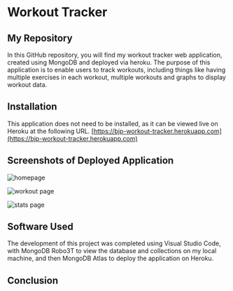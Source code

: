 # Workout Tracker

## My Repository

In this GitHub repository, you will find my workout tracker web application, created using MongoDB and deployed via heroku. The purpose of this application is to enable users to track workouts, including things like having multiple exercises in each workout, multiple workouts and graphs to display workout data.

## Installation

This application does not need to be installed, as it can be viewed live on Heroku at the following URL. [https://bjp-workout-tracker.herokuapp.com](https://bjp-workout-tracker.herokuapp.com)

## Screenshots of Deployed Application

![homepage](/images/app1.png?raw=true)

![workout page](/images/app2.png?raw=true)

![stats page](/images/app3.png?raw=true)

## Software Used

The development of this project was completed using Visual Studio Code, with MongoDB Robo3T to view the database and collections on my local machine, and then MongoDB Atlas to deploy the application on Heroku.

## Conclusion
